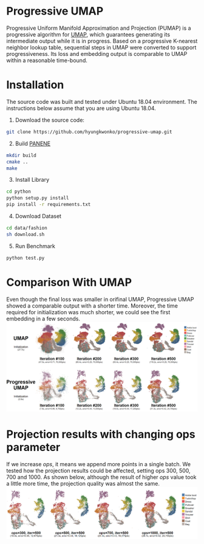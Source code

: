 # Progressive UMAP

Progressive Uniform Manifold Approximation and Projection (PUMAP) is a progressive algorithm for [UMAP](https://arxiv.org/abs/1802.03426), which guarantees generating its intermediate output while it is in progress. Based on a progressive K-nearest neighbor lookup table, sequential steps in UMAP were converted to support progressiveness. Its loss and embedding output is comparable to UMAP within a reasonable time-bound.

# Installation

The source code was built and tested under Ubuntu 18.04 environment. The instructions below assume that you are using Ubuntu 18.04.

1. Download the source code:
```bash
git clone https://github.com/hyungkwonko/progressive-umap.git
```

2. Build [PANENE](https://github.com/e-/PANENE)
```bash
mkdir build
cmake ..
make
```

3. Install Library
```bash
cd python
python setup.py install
pip install -r requirements.txt
```

4. Download Dataset
```bash
cd data/fashion
sh download.sh
```

5. Run Benchmark
```bash
python test.py
```

# Comparison With UMAP
Even though the final loss was smaller in orifinal UMAP, Progressive UMAP showed a comparable output with a shorter time. Moreover, the time required for initialization was much shorter, we could see the first embedding in a few seconds.
![result](./result/comparison/d3result.png)


# Projection results with changing **ops** parameter
If we increase *ops*, it means we append more points in a single batch. We tested how the projection results could be affected, setting ops 300, 500, 700 and 1000. As shown below, although the result of higher *ops* value took a little more time, the projection quality was almost the same.
![result](./result/comparison/ops.png)